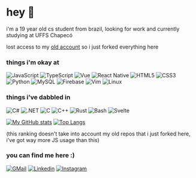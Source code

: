 # hey 👋

i'm a 19 year old cs student from brazil, looking for work and currently studying at UFFS Chapecó

lost access to my [old account](https://github.com/ornnacio/) so i just forked everything here

### things i'm okay at
![JavaScript](https://img.shields.io/badge/-JavaScript-black?style=flat-square&logo=javascript) ![TypeScript](https://img.shields.io/badge/-TypeScript-black?style=flat-square&logo=typescript) ![Vue](https://img.shields.io/badge/-VueJS-black?style=flat-square&logo=vue.js) ![React Native](https://img.shields.io/badge/-React%20Native-black?style=flat-square&logo=react&logoColor=61DAFB) ![HTML5](https://img.shields.io/badge/-HTML5-black?style=flat-square&logo=html5&logoColor=E34F26) ![CSS3](https://img.shields.io/badge/-CSS-black?style=flat-square&logo=css3&logoColor=1572B6) ![Python](https://img.shields.io/badge/-Python-black?style=flat-square&logo=python) ![MySQL](https://img.shields.io/badge/-MySQL-black?style=flat-square&logo=mysql&logoColor=4479A1) ![Firebase](https://img.shields.io/badge/-Firebase-black?style=flat-square&logo=firebase&logoColor=FFCA28) ![Vim](https://img.shields.io/badge/-Vim-black?style=flat-square&logo=vim&logoColor=019733) ![Linux](https://img.shields.io/badge/-Linux-black?style=flat-square&logo=linux)

### things i've dabbled in

![C#](https://img.shields.io/badge/-C%23-black?style=flat-square&logo=csharp&logoColor=239120) ![.NET](https://img.shields.io/badge/-.NET-black?style=flat-square&logo=dotnet&logoColor=512BD4) ![C](https://img.shields.io/badge/-C-black?style=flat-square&logo=c&logoColor=A8B9CC) ![C++](https://img.shields.io/badge/-C++-black?style=flat-square&logo=cplusplus&logoColor=00599C) ![Rust](https://img.shields.io/badge/-Rust-black?style=flat-square&logo=rust) ![Bash](https://img.shields.io/badge/-Bash-black?style=flat-square&logo=gnubash) ![Svelte](https://img.shields.io/badge/-Svelte-black?style=flat-square&logo=svelte) 

[![My GitHub stats](https://github-readme-stats.vercel.app/api?username=joaogpiva&theme=transparent)](https://github.com/anuraghazra/github-readme-stats)
[![Top Langs](https://github-readme-stats.vercel.app/api/top-langs/?username=joaogpiva&layout=compact&langs_count=7&theme=transparent)](https://github.com/anuraghazra/github-readme-stats)

(this ranking doesn't take into account my old repos that i just forked here, i've got way more JS usage than this)

### you can find me here :)

[![GMail](https://img.shields.io/badge/-GMail-black?style=for-the-badge&logo=gmail)](mailto:joaogpiva@gmail.com) 
[![Linkedin](https://img.shields.io/badge/-Linkedin-black?style=for-the-badge&logo=linkedin&logoColor=0A66C2)](https://www.linkedin.com/in/joaogpiva/)
[![Instagram](https://img.shields.io/badge/-Instagram-black?style=for-the-badge&logo=instagram)](https://www.instagram.com/joaogpiva/)

